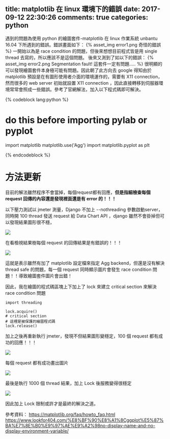 title: matplotlib 在 linux 環境下的錯誤
date: 2017-09-12 22:30:26
comments: true
categories: python
---
遇到的問題為使用 python 的繪圖套件-matplotlib 在 linux 作業系統 unbantu 16.04 下所遇到的錯誤。錯誤畫面如下：
{% asset_img error1.png 奇怪的錯誤 %}
一開始以為是 race condition 的問題，但後來想想目前程式皆是用 single thread 去寫的，所以應該不是這個問題。
後來又測到了如以下的錯誤：
{% asset_img error2.png Segmentation fault! 這套件一定有問題..... %}
很明顯的可以發現繪圖套件本身極可能有問題。因此朝了此方向去 google 得知由於 matplotlib 預設是在有圖形使用者介面的環境運作的，需要有 X11 connection，然而很多的 web server 初始就設置 X11 connection ，因此直接轉移到伺服器環境常常會照成一些錯誤。參考了官網解法，加入以下程式碼即可解決。

{% codeblock lang:python %}
# do this before importing pylab or pyplot
import matplotlib
matplotlib.use('Agg')
import matplotlib.pyplot as plt

{% endcodeblock %}

# 方法更新
目前的解法雖然程序不會當掉，每個request都有回應，**但是指細檢查每個 request 回傳的內容還是發現裡面還是有 error 的！！！**

以下壓力測試以 jmeter 測量，Django 不加上 --nothreading 參數啟動server，同時開 100 thread 發送 request 給 Data Chart API ，django 雖然不會掛掉但可以發現結果圖形很不穩，

![](https://i.imgur.com/8uZ5U4T.png)

在看檢視結果樹每個 request 的回傳結果是有錯誤的！！！

![](https://i.imgur.com/Liki7cx.png)

這就是表示雖然有加了 matplotlib 設定檔來指定 Agg backend，但還是沒有解決 thread safe 的問題，每一個 request 同時顯示圖片會發生 race condition 問題！！導致繪圖套件圖片會出錯！

因此，我在繪圖的程式碼區塊上下加上了 lock 來建立 critical section 來解決 race condition 問題

```python=
import threading

lock.acquire()
# critical section
# 這裡是被保護的繪圖程式碼
lock.release()
```

加上之後再重新執行 jmeter，發現不但結果圖形變穩定，100 個 request 都有成功的回應！！！

![](https://i.imgur.com/nG3M6oR.png)

每個 request 都有成功畫出圖片

![](https://i.imgur.com/vIsBi24.png)

最後是執行 1000 個 thread 結果，加上 Lock 後服務變得很穩定

![](https://i.imgur.com/08Ec68i.png)


因此加上 Lock 限制或許才是最終的解決之道。

參考資料：
https://matplotlib.org/faq/howto_faq.html
https://www.lookfor404.com/%E8%BF%90%E8%A1%8Cggplot%E5%87%BA%E7%8E%B0%E9%97%AE%E9%A2%98no-display-name-and-no-display-environment-variable/